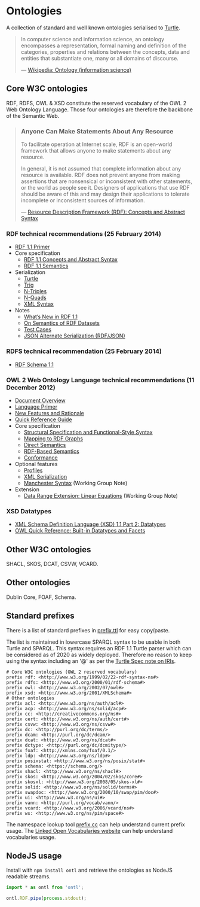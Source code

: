 # Ontologies

A collection of standard and well known ontologies serialised to [Turtle](https://en.wikipedia.org/wiki/Turtle_(syntax)).

<blockquote cite="https://en.wikipedia.org/wiki/Ontology_(information_science)">
  <p>In computer science and information science, an ontology encompasses a representation, formal naming and definition of the categories, properties and relations between the concepts, data and entities that substantiate one, many or all domains of discourse.</p>
    <p>— <a href="https://en.wikipedia.org/wiki/Ontology_(information_science)">Wikipedia: Ontology (information science)</a></p>
</blockquote>

## Core W3C ontologies

RDF, RDFS, OWL & XSD constitute the reserved vocabulary of the OWL 2 Web Ontology Language. Those four ontologies are therefore the backbone of the Semantic Web.

<blockquote cite="https://www.w3.org/TR/rdf-concepts/">
    <h3>Anyone Can Make Statements About Any Resource</h3>
    <p>To facilitate operation at Internet scale, RDF is an open-world framework that allows anyone to make statements about any resource.</p>
    <p>In general, it is not assumed that complete information about any resource is available. RDF does not prevent anyone from making assertions that are nonsensical or inconsistent with other statements, or the world as people see it. Designers of applications that use RDF should be aware of this and may design their applications to tolerate incomplete or inconsistent sources of information.</p>
    <p>— <a href="https://www.w3.org/TR/rdf-concepts/#section-anyone">Resource Description Framework (RDF): Concepts and Abstract Syntax</a></p>
</blockquote>

### RDF technical recommendations (25 February 2014)

- [RDF 1.1 Primer](https://www.w3.org/TR/rdf11-primer/)
- Core specification
  - [RDF 1.1 Concepts and Abstract Syntax](https://www.w3.org/TR/rdf11-concepts/)
  - [RDF 1.1 Semantics](https://www.w3.org/TR/rdf11-mt/)
- Serialization
  - [Turtle](https://www.w3.org/TR/turtle/)
  - [Trig](https://www.w3.org/TR/trig/)
  - [N-Triples](https://www.w3.org/TR/n-triples/)
  - [N-Quads](https://www.w3.org/TR/n-quads/)
  - [XML Syntax](https://www.w3.org/TR/rdf-syntax-grammar/)
- Notes
  - [What’s New in RDF 1.1](https://www.w3.org/TR/rdf11-new/)
  - [On Semantics of RDF Datasets](https://www.w3.org/TR/rdf11-datasets/)
  - [Test Cases](https://www.w3.org/TR/rdf11-testcases/)
  - [JSON Alternate Serialization (RDF/JSON)](https://www.w3.org/TR/rdf-json/)

### RDFS technical recommendation (25 February 2014)

- [RDF Schema 1.1](https://www.w3.org/TR/rdf-schema/)

### OWL 2 Web Ontology Language technical recommendations (11 December 2012)

- [Document Overview](https://www.w3.org/TR/owl-overview/)
- [Language Primer](https://www.w3.org/TR/owl-primer/)
- [New Features and Rationale](https://www.w3.org/TR/owl-new-features/)
- [Quick Reference Guide](https://www.w3.org/TR/owl2-quick-reference/)
- Core specification
  - [Structural Specification and Functional-Style Syntax](https://www.w3.org/TR/owl-syntax/)
  - [Mapping to RDF Graphs](https://www.w3.org/TR/owl-mapping-to-rdf/)
  - [Direct Semantics](https://www.w3.org/TR/owl-direct-semantics/)
  - [RDF-Based Semantics](https://www.w3.org/TR/owl-rdf-based-semantics/)
  - [Conformance](https://www.w3.org/TR/owl-conformance/)
- Optional features
  - [Profiles](https://www.w3.org/TR/owl-profiles/)
  - [XML Serialization](https://www.w3.org/TR/owl-xml-serialization/)
  - [Manchester Syntax](https://www.w3.org/TR/owl2-manchester-syntax/) (Working Group Note)
- Extension
  - [Data Range Extension: Linear Equations](https://www.w3.org/TR/owl2-dr-linear/) (Working Group Note)

### XSD Datatypes

- [XML Schema Definition Language (XSD) 1.1 Part 2: Datatypes](https://www.w3.org/TR/xmlschema11-2/)
- [OWL Quick Reference: Built-in Datatypes and Facets](https://www.w3.org/TR/owl-quick-reference/#Built-in_Datatypes_and_Facets)

## Other W3C ontologies

SHACL, SKOS, DCAT, CSVW, VCARD.

## Other ontologies

Dublin Core, FOAF, Schema.

## Standard prefixes

There is a list of standard prefixes in [prefix.ttl](prefix.ttl) for easy copy/paste.

The list is maintained in lowercase SPARQL syntax to be usable in both Turtle and SPARQL. This syntax requires an RDF 1.1 Turtle parser which can be considered as of 2020 as widely deployed. Therefore no reason to keep using the syntax including an '@' as per the [Turtle Spec note on IRIs](https://www.w3.org/TR/turtle/#sec-iri).

```turtle
# Core W3C ontologies (OWL 2 reserved vocabulary)
prefix rdf: <http://www.w3.org/1999/02/22-rdf-syntax-ns#>
prefix rdfs: <http://www.w3.org/2000/01/rdf-schema#>
prefix owl: <http://www.w3.org/2002/07/owl#>
prefix xsd: <http://www.w3.org/2001/XMLSchema#>
# Other ontologies
prefix acl: <http://www.w3.org/ns/auth/acl#>
prefix acp: <http://www.w3.org/ns/solid/acp#>
prefix cc: <http://creativecommons.org/ns#>
prefix cert: <http://www.w3.org/ns/auth/cert#>
prefix csvw: <http://www.w3.org/ns/csvw#>
prefix dc: <http://purl.org/dc/terms/>
prefix dcam: <http://purl.org/dc/dcam/>
prefix dcat: <http://www.w3.org/ns/dcat#>
prefix dctype: <http://purl.org/dc/dcmitype/>
prefix foaf: <http://xmlns.com/foaf/0.1/>
prefix ldp: <http://www.w3.org/ns/ldp#>
prefix posixstat: <http://www.w3.org/ns/posix/stat#>
prefix schema: <https://schema.org/>
prefix shacl: <http://www.w3.org/ns/shacl#>
prefix skos: <http://www.w3.org/2004/02/skos/core#>
prefix skosxl: <http://www.w3.org/2008/05/skos-xl#>
prefix solid: <http://www.w3.org/ns/solid/terms#>
prefix swapdoc: <http://www.w3.org/2000/10/swap/pim/doc#>
prefix ui: <http://www.w3.org/ns/ui#>
prefix vann: <http://purl.org/vocab/vann/>
prefix vcard: <http://www.w3.org/2006/vcard/ns#>
prefix ws: <http://www.w3.org/ns/pim/space#>
```

The namespace lookup tool [prefix.cc](https://prefix.cc) can help understand current prefix usage. The [Linked Open Vocabularies website](https://lov.linkeddata.es/dataset/lov/) can help understand vocabularies usage.

## NodeJS usage

Install with `npm install ontl` and retrieve the ontologies as NodeJS readable streams.

```javascript
import * as ontl from 'ontl';

ontl.RDF.pipe(process.stdout);
```
